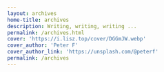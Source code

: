 ```yaml
---
layout: archives
home-title: archives
description: Writing, writing, writing ...
permalink: /archives.html
cover: 'https://i.lisz.top/cover/DGGmJW.webp'
cover_author: 'Peter F'
cover_author_link: 'https://unsplash.com/@peterf'
permalink: /archives
---
```

